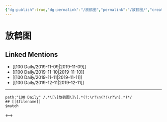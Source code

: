 ```yaml
---
{"dg-publish":true,"dg-permalink":"/放鹤图","permalink":"/放鹤图/","created":"2023-03-30T16:56:22.916+08:00","updated":"2023-03-30T16:56:23.303+08:00"}
---
```


# 放鹤图

## Linked Mentions
- [[100 Daily/2019-11-09\|2019-11-09]]
- [[100 Daily/2019-11-10\|2019-11-10]]
- [[100 Daily/2019-11-11\|2019-11-11]]
- [[100 Daily/2019-12-11\|2019-12-11]]


---

```expander
path:"100 Daily" /.*\[\[放鹤图\]\].*(?:\r?\n(?!\r?\n).*)*/
## [[$filename]]
$match
```

<-->